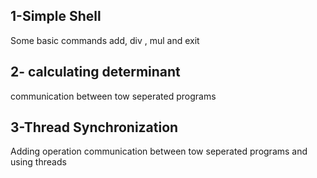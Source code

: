 <!DOCTYPE html>
<html>
<head>
</head>
<body  >

<h2>1-Simple Shell</h2>
<p >Some basic commands add, div , mul and exit</p>
<h2>2- calculating determinant</h2>
<p >communication between tow seperated programs</p>
<h2>3-Thread Synchronization</h2>
<p>Adding operation 
communication between tow seperated programs and using threads <br>


</body>
</html>

